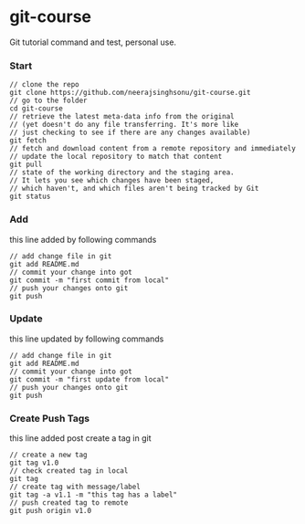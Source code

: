 # git-course
Git tutorial command and test, personal use.

### Start
```git
// clone the repo
git clone https://github.com/neerajsinghsonu/git-course.git
// go to the folder
cd git-course
// retrieve the latest meta-data info from the original 
// (yet doesn't do any file transferring. It's more like 
// just checking to see if there are any changes available)
git fetch
// fetch and download content from a remote repository and immediately
// update the local repository to match that content
git pull
// state of the working directory and the staging area.
// It lets you see which changes have been staged, 
// which haven't, and which files aren't being tracked by Git
git status
```

### Add
this line added by following commands
```git
// add change file in git
git add README.md
// commit your change into got
git commit -m "first commit from local"
// push your changes onto git
git push
```
### Update
this line updated by following commands
```git
// add change file in git
git add README.md
// commit your change into got
git commit -m "first update from local"
// push your changes onto git
git push
```
### Create Push Tags
this line added post create a tag in git
```git
// create a new tag
git tag v1.0
// check created tag in local
git tag
// create tag with message/label
git tag -a v1.1 -m "this tag has a label"
// push created tag to remote
git push origin v1.0
```

